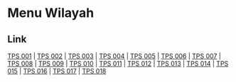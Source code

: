 # Menu Wilayah

## Link

[TPS 001](https://github.com/gigit-pemilu/pemilu-2024-81-maluku/tree/main/pileg-dpr/hitung-suara/sub/81-maluku/sub/71-kota-ambon/sub/02-sirimau/sub/1016-batu-gajah/sub/001-tps)
 | 
[TPS 002](https://github.com/gigit-pemilu/pemilu-2024-81-maluku/tree/main/pileg-dpr/hitung-suara/sub/81-maluku/sub/71-kota-ambon/sub/02-sirimau/sub/1016-batu-gajah/sub/002-tps)
 | 
[TPS 003](https://github.com/gigit-pemilu/pemilu-2024-81-maluku/tree/main/pileg-dpr/hitung-suara/sub/81-maluku/sub/71-kota-ambon/sub/02-sirimau/sub/1016-batu-gajah/sub/003-tps)
 | 
[TPS 004](https://github.com/gigit-pemilu/pemilu-2024-81-maluku/tree/main/pileg-dpr/hitung-suara/sub/81-maluku/sub/71-kota-ambon/sub/02-sirimau/sub/1016-batu-gajah/sub/004-tps)
 | 
[TPS 005](https://github.com/gigit-pemilu/pemilu-2024-81-maluku/tree/main/pileg-dpr/hitung-suara/sub/81-maluku/sub/71-kota-ambon/sub/02-sirimau/sub/1016-batu-gajah/sub/005-tps)
 | 
[TPS 006](https://github.com/gigit-pemilu/pemilu-2024-81-maluku/tree/main/pileg-dpr/hitung-suara/sub/81-maluku/sub/71-kota-ambon/sub/02-sirimau/sub/1016-batu-gajah/sub/006-tps)
 | 
[TPS 007](https://github.com/gigit-pemilu/pemilu-2024-81-maluku/tree/main/pileg-dpr/hitung-suara/sub/81-maluku/sub/71-kota-ambon/sub/02-sirimau/sub/1016-batu-gajah/sub/007-tps)
 | 
[TPS 008](https://github.com/gigit-pemilu/pemilu-2024-81-maluku/tree/main/pileg-dpr/hitung-suara/sub/81-maluku/sub/71-kota-ambon/sub/02-sirimau/sub/1016-batu-gajah/sub/008-tps)
 | 
[TPS 009](https://github.com/gigit-pemilu/pemilu-2024-81-maluku/tree/main/pileg-dpr/hitung-suara/sub/81-maluku/sub/71-kota-ambon/sub/02-sirimau/sub/1016-batu-gajah/sub/009-tps)
 | 
[TPS 010](https://github.com/gigit-pemilu/pemilu-2024-81-maluku/tree/main/pileg-dpr/hitung-suara/sub/81-maluku/sub/71-kota-ambon/sub/02-sirimau/sub/1016-batu-gajah/sub/010-tps)
 | 
[TPS 011](https://github.com/gigit-pemilu/pemilu-2024-81-maluku/tree/main/pileg-dpr/hitung-suara/sub/81-maluku/sub/71-kota-ambon/sub/02-sirimau/sub/1016-batu-gajah/sub/011-tps)
 | 
[TPS 012](https://github.com/gigit-pemilu/pemilu-2024-81-maluku/tree/main/pileg-dpr/hitung-suara/sub/81-maluku/sub/71-kota-ambon/sub/02-sirimau/sub/1016-batu-gajah/sub/012-tps)
 | 
[TPS 013](https://github.com/gigit-pemilu/pemilu-2024-81-maluku/tree/main/pileg-dpr/hitung-suara/sub/81-maluku/sub/71-kota-ambon/sub/02-sirimau/sub/1016-batu-gajah/sub/013-tps)
 | 
[TPS 014](https://github.com/gigit-pemilu/pemilu-2024-81-maluku/tree/main/pileg-dpr/hitung-suara/sub/81-maluku/sub/71-kota-ambon/sub/02-sirimau/sub/1016-batu-gajah/sub/014-tps)
 | 
[TPS 015](https://github.com/gigit-pemilu/pemilu-2024-81-maluku/tree/main/pileg-dpr/hitung-suara/sub/81-maluku/sub/71-kota-ambon/sub/02-sirimau/sub/1016-batu-gajah/sub/015-tps)
 | 
[TPS 016](https://github.com/gigit-pemilu/pemilu-2024-81-maluku/tree/main/pileg-dpr/hitung-suara/sub/81-maluku/sub/71-kota-ambon/sub/02-sirimau/sub/1016-batu-gajah/sub/016-tps)
 | 
[TPS 017](https://github.com/gigit-pemilu/pemilu-2024-81-maluku/tree/main/pileg-dpr/hitung-suara/sub/81-maluku/sub/71-kota-ambon/sub/02-sirimau/sub/1016-batu-gajah/sub/017-tps)
 | 
[TPS 018](https://github.com/gigit-pemilu/pemilu-2024-81-maluku/tree/main/pileg-dpr/hitung-suara/sub/81-maluku/sub/71-kota-ambon/sub/02-sirimau/sub/1016-batu-gajah/sub/018-tps)

